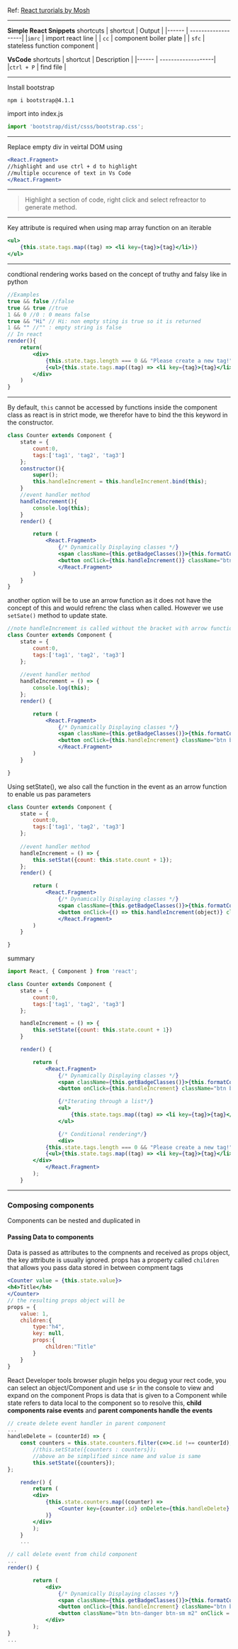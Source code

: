 
Ref: [React turorials by Mosh](https://www.youtube.com/watch?v=Ke90Tje7VS0&list=PLDG0xwctDO6iF7CT1nbxwY4RNBTVIoDT8&index=5)

---
**Simple React Snippets** shortcuts
| shortcut | Output |
|------ | -------------------|
|`imrc` | import react line |
| `cc` | component boiler plate |
| `sfc` | stateless function component |

**VsCode** shortcuts
| shortcut | Description |
|------ | -------------------|
|`ctrl + P` | find file |

---

Install bootstrap
```
npm i bootstrap@4.1.1
```
import into index.js
```js
import 'bootstrap/dist/csss/bootstrap.css';
```
---
Replace empty div in veirtal DOM using 
```jsx
<React.Fragment>
//highlight and use ctrl + d to highlight 
//multiple occurence of text in Vs Code
</React.Fragment>
```
---
> Highlight a section of code, right click and select refreactor to generate method.
---
Key attribute is required when using map array function on an iterable
```jsx
<ul>
    {this.state.tags.map((tag) => <li key={tag}>{tag}</li>)}
</ul>
```
---
condtional rendering works based on the concept of truthy and falsy like in python
```jsx
//Examples
true && false //false
true && true //true
1 && 0 //0 : 0 means false
true && "Hi" // Hi: non empty sting is true so it is returned
1 && "" //"" : empty string is false
// In react
render(){
    return(
        <div>
            {this.state.tags.length === 0 && "Please create a new tag!"}
            {<ul>{this.state.tags.map((tag) => <li key={tag}>{tag}</li>)}</ul>}
        </div>
    )
}
```
---
By default, `this` cannot be accessed by functions inside the component class as react is in strict mode, we therefor have to bind the this keyword in the constructor.
```jsx
class Counter extends Component {
    state = {
        count:0,
        tags:['tag1', 'tag2', 'tag3']
    };
    constructor(){
        super();
        this.handleIncrement = this.handleIncrement.bind(this);
    }
    //event handler method
    handleIncrement(){
        console.log(this);
    }
    render() { 

        return (         
            <React.Fragment>
                {/* Dynamically Displaying classes */}
                <span className={this.getBadgeClasses()}>{this.formatCount()}</span>
                <button onClick={this.handleIncrement()} className="btn btn-default btn-sm">Increment</button>
                </React.Fragment>
        )
    }
}
```
another option will be to use an arrow function as it does not have the concept of this and would refrenc the class when called.
However we use `setSate()` method to update state.
```jsx
//note handleIncrememt is called without the bracket with arrow functions
class Counter extends Component {
    state = {
        count:0,
        tags:['tag1', 'tag2', 'tag3']
    };
    
    //event handler method
    handleIncrement = () => {
        console.log(this);
    };
    render() { 

        return (         
            <React.Fragment>
                {/* Dynamically Displaying classes */}
                <span className={this.getBadgeClasses()}>{this.formatCount()}</span>
                <button onClick={this.handleIncrement} className="btn btn-default btn-sm">Increment</button>
                </React.Fragment>
        )
    }

}
```
Using setState(), we also call the function in the event as an arrow function to enable us pas parameters
```jsx
class Counter extends Component {
    state = {
        count:0,
        tags:['tag1', 'tag2', 'tag3']
    };
    
    //event handler method
    handleIncrement = () => {
        this.setStat({count: this.state.count + 1});
    };
    render() { 

        return (         
            <React.Fragment>
                {/* Dynamically Displaying classes */}
                <span className={this.getBadgeClasses()}>{this.formatCount()}</span>
                <button onClick={() => this.handleIncrement(object)} className="btn btn-default btn-sm">Increment</button>
                </React.Fragment>
        )
    }

}
```
summary
```jsx
import React, { Component } from 'react';

class Counter extends Component {
    state = {
        count:0,
        tags:['tag1', 'tag2', 'tag3']
    };

    handleIncrement = () => {
        this.setState({count: this.state.count + 1})
    }

    render() { 

        return (         
            <React.Fragment>
                {/* Dynamically Displaying classes */}
                <span className={this.getBadgeClasses()}>{this.formatCount()}</span>
                <button onClick={this.handleIncrement} className="btn btn-default btn-sm">Increment</button>

                {/*Iterating through a list*/}
                <ul>
                    {this.state.tags.map((tag) => <li key={tag}>{tag}</li>)}
                </ul>

                {/* Conditional rendering*/}
                <div>
            {this.state.tags.length === 0 && "Please create a new tag!"}
            {<ul>{this.state.tags.map((tag) => <li key={tag}>{tag}</li>)}</ul>}
        </div>
            </React.Fragment>        
        );
    }
```
---
### Composing components
Components can be nested and duplicated in 
#### Passing Data to components
Data is passed as attributes to the compnents and received as props object, the key attribute is usually ignored.
props has a property called `children` that allows you pass data stored in between compment tags
```jsx
<Counter value = {this.state.value}>
<h4>Title</h4>
</Counter>
// the resulting props object will be
props = {
    value: 1,
    children:{
        type:"h4",
        key: null,
        props:{
            children:"Title"
        }
    }
}
```
React Developer tools browser plugin helps you degug your rect code, you can select an object/Component and use `$r` in the console to view and expand on the component
Props is data that is given to a Component while state refers to data local to the component so to resolve this, **child components raise events** and **parent components handle the events**
```jsx
// create delete event handler in parent component
...
handleDelete = (counterId) => {
    const counters = this.state.counters.filter(c=>c.id !== counterId);
        //this.setState({counters : counters});
        //above an be simplified since name and value is same
        this.setState({counters});
};

    render() { 
        return ( 
        <div>
            {this.state.counters.map((counter) => 
                <Counter key={counter.id} onDelete={this.handleDelete} value = {counter.value} />                             
            )}
        </div> 
        );
    }
    ...

// call delete event from child component
...
render() { 

        return (         
            <div>
                {/* Dynamically Displaying classes */}
                <span className={this.getBadgeClasses()}>{this.formatCount()}</span>
                <button onClick={this.handleIncrement} className="btn btn-default btn-sm">Increment</button>
                <button className="btn btn-danger btn-sm m2" onClick = {() => this.props.onDelete(this.props.id)}>Delete</button>
            </div>        
        );
}
...

```

